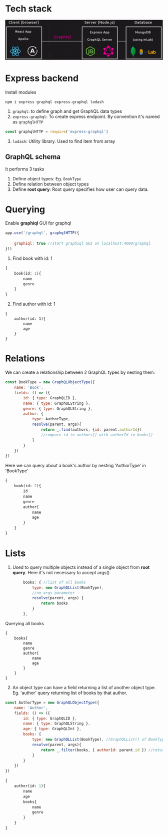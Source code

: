 # Tech stack
![](images/2020-02-21-10-29-22.png)

# Express backend
Install modules
```
npm i express graphql express-graphql lodash
```
1. ```graphql```: to define graph and get GraphQL data types
2. ```express-graphql```: To create express endpoint. By convention it's named as ```qraphqlHTTP```
```js
const graphqlHTTP = require('express-graphql')
```
3. ```lodash```: Utility library. Used to find item from array


## GraphQL schema
It performs 3 tasks
1. Define object types: Eg. ```BookType```
2. Define relation between object types
3. Define **root query**: Root query specifies how user can query data.

# Querying
Enable **graphiql** GUI for graphql
```js
app.use('/graphql', graphqlHTTP({

    graphiql: true //start graphiql GUI on localhost:4000/graphql
}))
```

1. Find book with id: 1
```graphql
{
    book(id: 1){
        name
        genre
    }
}
```
2. Find author with id: 1
```
{
    author(id: 1){
        name
        age
    }
}
```

# Relations
We can create a relationship between 2 GraphQL types by nesting them:
```js
const BookType = new GraphQLObjectType({
    name: 'Book',
    fields: () => ({
        id: { type: GraphQLID },
        name: { type: GraphQLString },
        genre: { type: GraphQLString },
        author: {
            type: AuthorType,
            resolve(parent, args){
                return _.find(authors, {id: parent.authorId})
                //compare id in authors[] with authorId in books[]
            }
        }
    })
})
```
Here we can query about a book's author by nesting 'AuthorType' in 'BookType'
```graphql
{
    book(id: 2){
        id
        name
        genre
        author{
            name
            age
        }
    }
}
```

# Lists
1. Used to query multiple objects instead of a single object from **root query**. Here it's not necessary to accept args()
```js
        books: { //list of all books
            type: new GraphQLList(BookType),
            //no args parameter
            resolve(parent, args) {
                return books
            }
        },
```

Querying all books
```
{
    books{
        name
        genre
        author{
            name
            age
        }
    }
}
```

2. An object type can have a field returning a list of another object type. Eg. 'author' query returning list of books by that author.

```js
const AuthorType = new GraphQLObjectType({
    name: 'Author',
    fields: () => ({
        id: { type: GraphQLID },
        name: { type: GraphQLString },
        age: { type: GraphQLInt },
        books: {
            type: new GraphQLList(BookType), //GraphQLList() of BookType
            resolve(parent, args){
                return _.filter(books, { authorId: parent.id }) //return list with matching ID
            }
        }
    })
})
```

```graphql
{
    author(id: 1){
        name
        age
        books{
            name
            genre
        }
    }
}
```

